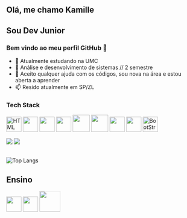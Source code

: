 ## Olá, me chamo Kamille
## Sou Dev Junior
### Bem vindo ao meu perfil GitHub 👋

- 🔭 Atualmente estudando na UMC 
- 🌱  Análise e desenvolvimento de sistemas // 2 semestre
- 🤔 Aceito qualquer ajuda com os códigos, sou nova na área e estou aberta a aprender
- 📫 Resido atualmente em SP/ZL

### Tech Stack

 <img alt='HTML' src='https://cdn.jsdelivr.net/gh/devicons/devicon/icons/html5/html5-original.svg'  width="40" /> <img src="https://cdn.jsdelivr.net/gh/devicons/devicon/icons/css3/css3-original.svg" width="40" /> <img src="https://cdn.jsdelivr.net/gh/devicons/devicon/icons/javascript/javascript-plain.svg" width="40" height="40" />    <img src="https://cdn.jsdelivr.net/gh/devicons/devicon/icons/python/python-original-wordmark.svg" width="40" height="40"/> <img src="https://cdn.jsdelivr.net/gh/devicons/devicon/icons/mysql/mysql-plain-wordmark.svg" width='45' height='45'/> <img src="https://cdn.jsdelivr.net/gh/devicons/devicon/icons/php/php-original.svg" width="45" height="45"/> <img src='https://cdn.discordapp.com/attachments/766448259492478985/1149534866405335191/Git-Icon-1788C.png' width='40' height='40'/> <img src='https://cdn.discordapp.com/attachments/766448259492478985/1149534409939230730/1200px-Microsoft_Excel_2013-2019_logo.png' width='40' height='40'/> <img src='https://cdn.discordapp.com/attachments/766448259492478985/1149535638849343528/602px-Bootstrap_logo.png' alt='BootStrap' width='40' height='40'/>

          




<div>
<a href = "mailto:Kamilleeduardap@gmail.com"><img src="https://img.shields.io/badge/Gmail-D14836?style=for-the-badge&logo=gmail&logoColor=white" target="_blank"></a>
<a href="https://www.linkedin.com/in/kamillepenna" target="_blank"><img src="https://img.shields.io/badge/-LinkedIn-%230077B5?style=for-the-badge&logo=linkedin&logoColor=white" target="_blank"></a>   
</div>

 <br>

![Top Langs](https://github-readme-stats.vercel.app/api/top-langs/?username=KamilleEP&hide=javascript,css,scss,html&theme=tokyonight)









## Ensino

<a href='https://www.umc.br'><img src="https://cdn.discordapp.com/attachments/766448259492478985/1149472415437553714/8DELIBVjGh75QAAAAASUVORK5CYII.png" width="40px"></a>
<a href='https://cursos.alura.com.br/user/kamilleeduardap'><img src='https://cdn.discordapp.com/attachments/766448259492478985/1149472900726915222/Z.png' width='40'></a> <a href='https://web.dio.me/users/Kamilleeduardap/?tab=skills'><img src='https://cdn.discordapp.com/attachments/766448259492478985/1149473339501445180/LOGO-DIO-COLOR.png' width='55px' heigth='55px'></a>
